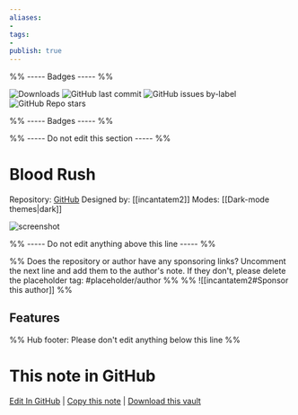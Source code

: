 ```yaml
---
aliases:
- 
tags: 
- 
publish: true
---
```


%% ----- Badges ----- %%

![Downloads](https://img.shields.io/badge/downloads-436-573E7A?style=for-the-badge&logo=)
![GitHub last commit](https://img.shields.io/github/last-commit/incantatem2/Obsidian-blood-rush?color=573E7A&label=last%20update&logo=github&style=for-the-badge)
![GitHub issues by-label](https://img.shields.io/github/issues/incantatem2/Obsidian-blood-rush/help%20wanted?color=573E7A&logo=github&style=for-the-badge) 
![GitHub Repo stars](https://img.shields.io/github/stars/incantatem2/Obsidian-blood-rush?color=573E7A&logo=github&style=for-the-badge)

%% ----- Badges ----- %%

%% ----- Do not edit this section ----- %%

# Blood Rush

Repository: [GitHub](https://github.com/incantatem2/Obsidian-blood-rush)
Designed by: [[incantatem2]]
Modes: [[Dark-mode themes|dark]]



![screenshot](https://github.com/incantatem2/Obsidian-blood-rush/raw/HEAD/images/bloodrush-thumbnail.jpg)

%% ----- Do not edit anything above this line ----- %% 

%% Does the repository or author have any sponsoring links? Uncomment the next line and add them to the author's note. If they don't, please delete the placeholder tag: #placeholder/author %%
%% ![[incantatem2#Sponsor this author]] %%


## Features



%% Hub footer: Please don't edit anything below this line %%

# This note in GitHub

<span class="git-footer">[Edit In GitHub](https://github.dev/obsidian-community/obsidian-hub/blob/main/02%20-%20Community%20Expansions/02.05%20All%20Community%20Expansions/Themes/Blood%20Rush.md "git-hub-edit-note") | [Copy this note](https://raw.githubusercontent.com/obsidian-community/obsidian-hub/main/02%20-%20Community%20Expansions/02.05%20All%20Community%20Expansions/Themes/Blood%20Rush.md "git-hub-copy-note") | [Download this vault](https://github.com/obsidian-community/obsidian-hub/archive/refs/heads/main.zip "git-hub-download-vault") </span>
